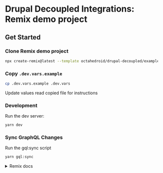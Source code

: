 # Drupal Decoupled Integrations: Remix demo project

## Get Started

### Clone Remix demo project
```bash
npx create-remix@latest --template octahedroid/drupal-decoupled/examples/remix-graphql
```

### Copy `.dev.vars.example`

```bash
cp .dev.vars.example .dev.vars
```

Update values read copied file for instructions

### Development

Run the dev server:

```bash
yarn dev
```

### Sync GraphQL Changes

Run the gql:sync script

```bash
yarn gql:sync
```

<details>
  <summary>Remix docs</summary>

  📖 See the [Remix docs](https://remix.run/docs) and the [Remix Vite docs](https://remix.run/docs/en/main/future/vite) for details on supported features.

  ## Typegen

  Generate types for your Cloudflare bindings in `wrangler.toml`:

  ```sh
  npm run typegen
  ```

  You will need to rerun typegen whenever you make changes to `wrangler.toml`.

  ## Development

  Run the Vite dev server:

  ```sh
  npm run dev
  ```

  To run Wrangler:

  ```sh
  npm run build
  npm run start
  ```

  ## Deployment

  > [!WARNING]
  > Cloudflare does _not_ use `wrangler.toml` to configure deployment bindings.
  > You **MUST** [configure deployment bindings manually in the Cloudflare dashboard][bindings].

  First, build your app for production:

  ```sh
  npm run build
  ```

  Then, deploy your app to Cloudflare Pages:

  ```sh
  npm run deploy
  ```

  [bindings]: https://developers.cloudflare.com/pages/functions/bindings/
</details>
